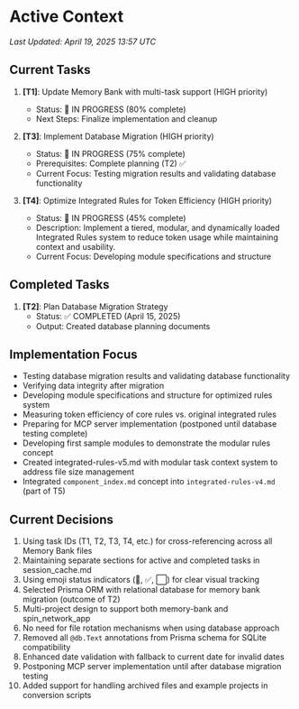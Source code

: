 # Active Context

*Last Updated: April 19, 2025 13:57 UTC*

## Current Tasks
1. **[T1]**: Update Memory Bank with multi-task support (HIGH priority)
   - Status: 🔄 IN PROGRESS (80% complete)
   - Next Steps: Finalize implementation and cleanup

2. **[T3]**: Implement Database Migration (HIGH priority)
   - Status: 🔄 IN PROGRESS (75% complete)
   - Prerequisites: Complete planning (T2) ✅
   - Current Focus: Testing migration results and validating database functionality

3. **[T4]**: Optimize Integrated Rules for Token Efficiency (HIGH priority)
   - Status: 🔄 IN PROGRESS (45% complete)
   - Description: Implement a tiered, modular, and dynamically loaded Integrated Rules system to reduce token usage while maintaining context and usability.
   - Current Focus: Developing module specifications and structure

## Completed Tasks
1. **[T2]**: Plan Database Migration Strategy
   - Status: ✅ COMPLETED (April 15, 2025)
   - Output: Created database planning documents

## Implementation Focus
- Testing database migration results and validating database functionality
- Verifying data integrity after migration
- Developing module specifications and structure for optimized rules system
- Measuring token efficiency of core rules vs. original integrated rules
- Preparing for MCP server implementation (postponed until database testing complete)
- Developing first sample modules to demonstrate the modular rules concept
- Created integrated-rules-v5.md with modular task context system to address file size management
- Integrated `component_index.md` concept into `integrated-rules-v4.md` (part of T5)

## Current Decisions
1. Using task IDs (T1, T2, T3, T4, etc.) for cross-referencing across all Memory Bank files
2. Maintaining separate sections for active and completed tasks in session_cache.md
3. Using emoji status indicators (🔄, ✅, ⬜) for clear visual tracking
4. Selected Prisma ORM with relational database for memory bank migration (outcome of T2)
5. Multi-project design to support both memory-bank and spin_network_app
6. No need for file rotation mechanisms when using database approach
7. Removed all `@db.Text` annotations from Prisma schema for SQLite compatibility
8. Enhanced date validation with fallback to current date for invalid dates
9. Postponing MCP server implementation until after database migration testing
10. Added support for handling archived files and example projects in conversion scripts
